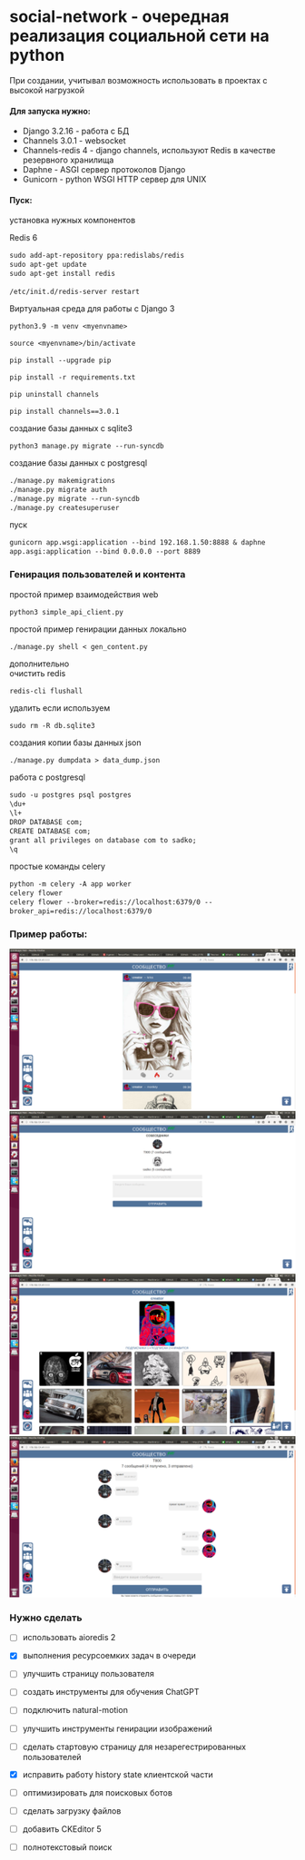 # social-network - очередная реализация социальной сети на python

При создании, учитывал возможность использовать в проектах с высокой нагрузкой

#### Для запуска нужно:

* Django 3.2.16 - работа с БД
* Channels 3.0.1 - websocket
* Channels-redis 4 - django channels, используют Redis в качестве резервного хранилища
* Daphne - ASGI сервер протоколов Django
* Gunicorn - python WSGI HTTP сервер для UNIX

#### Пуск:

установка нужных компонентов   

Redis 6   
```
sudo add-apt-repository ppa:redislabs/redis
sudo apt-get update
sudo apt-get install redis

/etc/init.d/redis-server restart
```

Виртуальная среда для работы с Django 3
```
python3.9 -m venv <myenvname>
```

```
source <myenvname>/bin/activate
```

```
pip install --upgrade pip
```

```
pip install -r requirements.txt
```

```
pip uninstall channels
```

```
pip install channels==3.0.1
```

создание базы данных с sqlite3   
```
python3 manage.py migrate --run-syncdb
```

создание базы данных с postgresql
```
./manage.py makemigrations   
./manage.py migrate auth   
./manage.py migrate --run-syncdb   
./manage.py createsuperuser   
```

пуск   
```
gunicorn app.wsgi:application --bind 192.168.1.50:8888 & daphne app.asgi:application --bind 0.0.0.0 --port 8889
```

### Генирация пользователей и контента  
 
простой пример взаимодействия web   
```
python3 simple_api_client.py
```

простой пример генирации данных локально
```
./manage.py shell < gen_content.py
```

дополнительно   
очистить redis   
```
redis-cli flushall
```
удалить если используем   
```
sudo rm -R db.sqlite3
```
создания копии базы данных json   
```
./manage.py dumpdata > data_dump.json
```
работа с postgresql   
```
sudo -u postgres psql postgres
\du+
\l+
DROP DATABASE com;
CREATE DATABASE com;
grant all privileges on database com to sadko;
\q
```
простые команды celery
```
python -m celery -A app worker
celery flower
celery flower --broker=redis://localhost:6379/0 --broker_api=redis://localhost:6379/0
```

### Пример работы:
![Иллюстрация к проекту](https://github.com/evilsadko/social-network/blob/v0.2/media/skr1.png)
![Иллюстрация к проекту](https://github.com/evilsadko/social-network/blob/v0.2/media/skr2.png)
![Иллюстрация к проекту](https://github.com/evilsadko/social-network/blob/v0.2/media/skr3.png)
![Иллюстрация к проекту](https://github.com/evilsadko/social-network/blob/v0.2/media/skr4.png)

### Нужно сделать
- [ ] использовать aioredis 2   
- [x] выполнения ресурсоемких задач в очереди   
- [ ] улучшить страницу пользователя   
- [ ] создать инструменты для обучения ChatGPT   
- [ ] подключить natural-motion   
- [ ] улучшить инструменты генирации изображений   
- [ ] сделать стартовую страницу для незарегестрированных пользователей   
- [x] исправить работу history state клиентской части   
- [ ] оптимизировать для поисковых ботов   
- [ ] сделать загрузку файлов   
- [ ] добавить CKEditor 5   
- [ ] полнотекстовый поиск   

